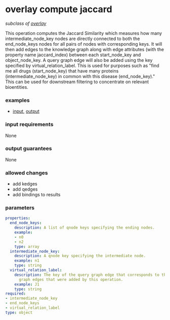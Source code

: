 # overlay compute jaccard

_subclass of [overlay](./overlay.md)_

This operation computes the Jaccard Similarity which measures how many intermediate_node_key nodes are directly connected to both the end_node_keys nodes for all pairs of nodes with corresponding keys. It will then add edges to the knowledge graph along with edge attributes (with the property name jaccard_index) between each start_node_key and object_node_key. A query graph edge will also be added using the key specified by virtual_relation_label. This is used for purposes such as "find me all drugs (start_node_key) that have many proteins (intermediate_node_key) in common with this disease (end_node_key)." This can be used for downstream filtering to concentrate on relevant bioentities.

### examples

- [input](../examples/overlay/messages/09_input_jaccard.json), [output](../examples/overlay/messages/10_output_jaccard.json)

### input requirements

None

### output guarantees

None

### allowed changes

- add kedges
- add qedges
- add bindings to results

### parameters

```yaml
properties:
  end_node_keys:
    description: A list of qnode keys specifying the ending nodes.
    example:
    - n0
    - n2
    type: array
  intermediate_node_key:
    description: A qnode key specifying the intermediate node.
    example: n1
    type: string
  virtual_relation_label:
    description: The key of the query graph edge that corresponds to the knowledge
      graph edges that were added by this operation.
    example: J1
    type: string
required:
- intermediate_node_key
- end_node_keys
- virtual_relation_label
type: object
```
